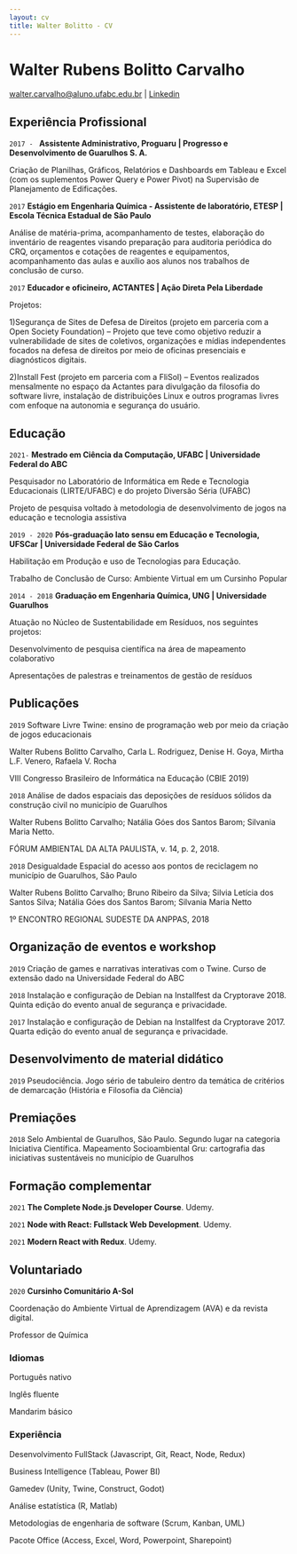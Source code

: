 ```yaml
---
layout: cv
title: Walter Bolitto - CV
---
```

# Walter Rubens Bolitto Carvalho

<div id="webaddress">
<a href="walter.carvalho@aluno.ufabc.edu.br">walter.carvalho@aluno.ufabc.edu.br</a>
| <a href="https://br.linkedin.com/in/walter-bolitto">Linkedin</a>
</div>

## Experiência Profissional

`2017 - `
__Assistente Administrativo, Proguaru | Progresso e Desenvolvimento de Guarulhos S. A.__

Criação de Planilhas, Gráficos, Relatórios e Dashboards em Tableau e Excel (com os suplementos Power Query e Power Pivot) na Supervisão de Planejamento de Edificações.

`2017`
__Estágio em Engenharia Química - Assistente de laboratório, ETESP | Escola Técnica Estadual de São Paulo__

Análise de matéria-prima, acompanhamento de testes, elaboração do inventário de reagentes visando preparação para auditoria periódica do CRQ, orçamentos e cotações de reagentes e equipamentos, acompanhamento das aulas e auxílio aos alunos nos trabalhos de conclusão de curso.

`2017`
__Educador e oficineiro, ACTANTES | Ação Direta Pela Liberdade__

Projetos:

1)Segurança de Sites de Defesa de Direitos (projeto em parceria com a Open Society Foundation) – Projeto que teve como objetivo reduzir a vulnerabilidade de sites de coletivos, organizações e mídias independentes focados na defesa de direitos por meio de oficinas presenciais e diagnósticos digitais. 

2)Install Fest (projeto em parceria com a FliSol) – Eventos realizados mensalmente no espaço da Actantes para divulgação da filosofia do software livre, instalação de distribuições Linux e outros programas livres com enfoque na autonomia e segurança do usuário.

## Educação

`2021-`
__Mestrado em Ciência da Computação, UFABC | Universidade Federal do ABC__

Pesquisador no Laboratório de Informática em Rede e Tecnologia Educacionais (LIRTE/UFABC) e do projeto Diversão Séria (UFABC)

Projeto de pesquisa voltado à metodologia de desenvolvimento de jogos na educação e tecnologia assistiva

`2019 - 2020`
__Pós-graduação lato sensu em Educação e Tecnologia, UFSCar | Universidade Federal de São Carlos__

Habilitação em Produção e uso de Tecnologias para Educação.

Trabalho de Conclusão de Curso: Ambiente Virtual em um Cursinho Popular

`2014 - 2018`
__Graduação em Engenharia Química, UNG | Universidade Guarulhos__

Atuação no Núcleo de Sustentabilidade em Resíduos, nos seguintes projetos:

Desenvolvimento de pesquisa científica na área de mapeamento colaborativo

Apresentações de palestras e treinamentos de gestão de resíduos 

## Publicações

`2019`
Software Livre Twine: ensino de programação web por meio da criação de jogos educacionais

Walter Rubens Bolitto Carvalho, Carla L. Rodriguez, Denise H. Goya, Mirtha L.F. Venero, Rafaela V. Rocha

VIII Congresso Brasileiro de Informática na Educação (CBIE 2019)

`2018`
Análise de dados espaciais das deposições de resíduos sólidos da construção civil no município de Guarulhos

Walter Rubens Bolitto Carvalho; Natália Góes dos Santos Barom; Silvania Maria Netto.

FÓRUM AMBIENTAL DA ALTA PAULISTA, v. 14, p. 2, 2018.

`2018`
Desigualdade Espacial do acesso aos pontos de reciclagem no município de Guarulhos, São Paulo

Walter Rubens Bolitto Carvalho; Bruno Ribeiro da Silva; Silvia Letícia dos Santos Silva; Natália Góes dos Santos Barom; Silvania Maria Netto

1º ENCONTRO REGIONAL SUDESTE DA ANPPAS, 2018

## Organização de eventos e workshop

`2019`
Criação de games e narrativas interativas com o Twine. Curso de extensão dado na Universidade Federal do ABC

`2018`
Instalação e configuração de Debian na Installfest da Cryptorave 2018. Quinta edição do evento anual de segurança e privacidade.

`2017`
Instalação e configuração de Debian na Installfest da Cryptorave 2017. Quarta edição do evento anual de segurança e privacidade.

## Desenvolvimento de material didático

`2019`
Pseudociência. Jogo sério de tabuleiro dentro da temática de critérios de demarcação (História e Filosofia da Ciência)


## Premiações

`2018`
Selo Ambiental de Guarulhos, São Paulo. Segundo lugar na categoria Iniciativa Científica. Mapeamento Socioambiental Gru: cartografia das iniciativas sustentáveis no município de Guarulhos


## Formação complementar

`2021`
__The Complete Node.js Developer Course__. Udemy. 

`2021`
__Node with React: Fullstack Web Development__. Udemy.

`2021`
__Modern React with Redux__. Udemy.


## Voluntariado

`2020`
__Cursinho Comunitário A-Sol__

Coordenação do Ambiente Virtual de Aprendizagem (AVA) e da revista digital.

Professor de Química

### Idiomas

Português nativo

Inglês fluente

Mandarim básico

### Experiência

Desenvolvimento FullStack (Javascript, Git, React, Node, Redux)

Business Intelligence (Tableau, Power BI)

Gamedev (Unity, Twine, Construct, Godot)

Análise estatística (R, Matlab)

Metodologias de engenharia de software (Scrum, Kanban, UML)

Pacote Office (Access, Excel, Word, Powerpoint, Sharepoint)

<!-- ### Footer

Last updated: jun 2021 -->
